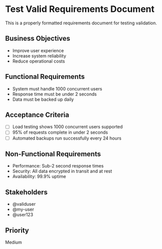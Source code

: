 # Test Valid Requirements Document

This is a properly formatted requirements document for testing validation.

## Business Objectives
- Improve user experience
- Increase system reliability
- Reduce operational costs

## Functional Requirements
- System must handle 1000 concurrent users
- Response time must be under 2 seconds
- Data must be backed up daily

## Acceptance Criteria
- [ ] Load testing shows 1000 concurrent users supported
- [ ] 95% of requests complete in under 2 seconds
- [ ] Automated backups run successfully every 24 hours

## Non-Functional Requirements
- Performance: Sub-2 second response times
- Security: All data encrypted in transit and at rest
- Availability: 99.9% uptime

## Stakeholders
- @validuser
- @my-user
- @user123

## Priority
Medium